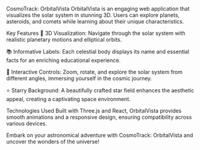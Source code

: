 CosmoTrack: OrbitalVista
OrbitalVista is an engaging web application that visualizes the solar system in stunning 3D. Users can explore planets, asteroids, and comets while learning about their unique characteristics.

Key Features
🌌 3D Visualization:
Navigate through the solar system with realistic planetary motions and elliptical orbits.

📚 Informative Labels:
Each celestial body displays its name and essential facts for an enriching educational experience.

🔄 Interactive Controls:
Zoom, rotate, and explore the solar system from different angles, immersing yourself in the cosmic journey.

⭐ Starry Background:
A beautifully crafted star field enhances the aesthetic appeal, creating a captivating space environment.

Technologies Used
Built with Three.js and React, OrbitalVista provides smooth animations and a responsive design, ensuring compatibility across various devices.

Embark on your astronomical adventure with CosmoTrack: OrbitalVista and uncover the wonders of the universe!
